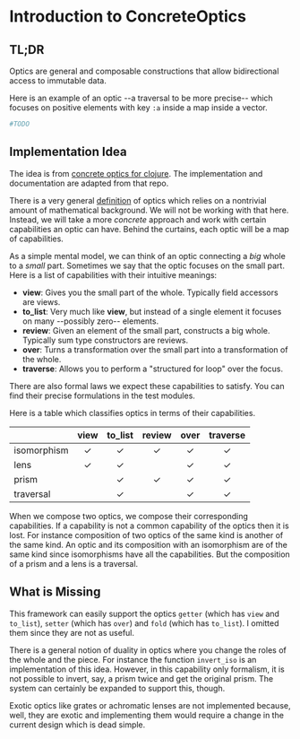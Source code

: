 # Introduction to ConcreteOptics

## TL;DR

Optics are general and composable constructions that allow bidirectional access to immutable data.

Here is an example of an optic --a traversal to be more precise-- which focuses on positive elements with key `:a` inside a map inside a vector.

```elixir
#TODO
```

## Implementation Idea

The idea is from [concrete optics for clojure](https://github.com/sonatsuer/concrete-optics). The implementation and documentation are adapted from that repo.

There is a very general [definition](https://ncatlab.org/nlab/show/optic+%28in+computer+science%29) of optics which relies on a nontrivial amount of mathematical background. We will not be working with that here. Instead, we will take a more *concrete* approach and work with certain capabilities an optic can have. Behind the curtains, each optic will be a map of capabilities.

As a simple mental model, we can think of an optic connecting a *big* whole to a *small* part. Sometimes we say that the optic focuses on the small part. Here is a list of capabilities with their intuitive meanings:

* **view**: Gives you the small part of the whole. Typically field accessors are views.
* **to_list**: Very much like **view**, but instead of a single element it focuses on many --possibly zero-- elements.
* **review**: Given an element of the small part, constructs a big whole. Typically sum type constructors are reviews.
* **over**: Turns a transformation over the small part into a transformation of the whole.
* **traverse**: Allows you to perform a "structured for loop" over the focus.

There are also formal laws we expect these capabilities to satisfy. You can find their precise formulations in the test modules.

Here is a table which classifies optics in terms of their capabilities.

|               |  view | to_list| review | over | traverse |
| ------------- |:-----:|:------:|:------:|:----:|:--------:|
| isomorphism   |   ✓   |    ✓   |   ✓    |  ✓   |    ✓     |
| lens          |   ✓   |    ✓   |        |  ✓   |    ✓     |
| prism         |       |    ✓   |   ✓    |  ✓   |    ✓     |
| traversal     |       |    ✓   |        |  ✓   |    ✓     |

When we compose two optics, we compose their corresponding capabilities. If a capability is not a common capability of the optics then it is lost. For instance composition of two optics of the same kind is another of the same kind. An optic and its composition with an isomorphism are of the same kind since isomorphisms have all the capabilities. But the composition of a prism and a lens is a traversal.

## What is Missing

This framework can easily support the optics `getter` (which has `view` and `to_list`), `setter` (which has `over`) and `fold` (which has `to_list`). I omitted them since they are not as useful.

There is a general notion of duality in optics where you change the roles of the whole and the piece. For instance the function `invert_iso` is an implementation of this idea. However, in this capability only formalism, it is not possible to invert, say, a prism twice and get the original prism. The system can certainly be expanded to support this, though.

Exotic optics like grates or achromatic lenses are not implemented because, well, they are exotic and implementing them  would require a change in the current design which is dead simple.
